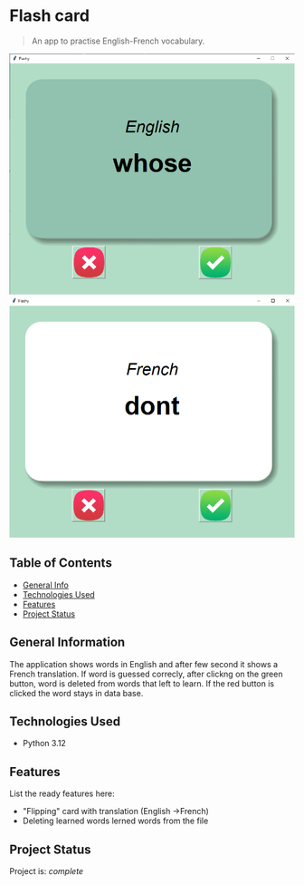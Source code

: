 # Flash card
> An app to practise English-French vocabulary.
> 
![Example screenshot](./img/flash_english.png) 
![Example screenshot](./img/flash_french.png)

## Table of Contents
* [General Info](#general-information)
* [Technologies Used](#technologies-used)
* [Features](#features)
* [Project Status](#project-status)


## General Information
The application shows words in English and after few second it shows a French translation. If word is guessed correcly, after clickng on the green button, word is deleted from words that left to learn.
If the red button is clicked the word stays in data base.


## Technologies Used
- Python 3.12


## Features
List the ready features here:
- "Flipping" card with translation (English ->French)
- Deleting learned words lerned words from the file


## Project Status
Project is: _complete_ 
